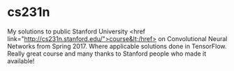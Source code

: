 # cs231n
My solutions to public Stanford University &lt;href link="http://cs231n.stanford.edu/">course&lt;/href> on Convolutional Neural Networks from Spring 2017. Where applicable solutions done in TensorFlow. Really great course and many thanks to Stanford people who made it available!
